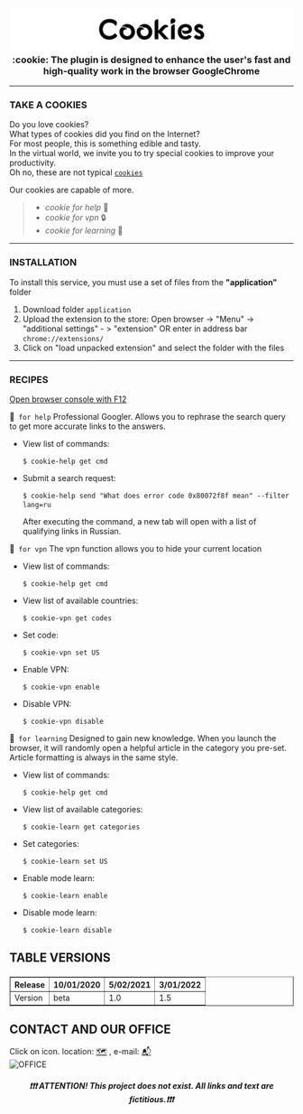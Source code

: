 <h3 align="center" >
 <img alt="No imgage" src="CookiesTitle.png">
:cookie: The plugin is designed to enhance the user's fast and high-quality work in the browser GoogleChrome
</h3>

---

<h3 align="left" >
TAKE A COOKIES
</h3>

Do you love cookies?<br>
What types of cookies did you find on the Internet?<br>
For most people, this is something edible and tasty.<br>
In the virtual world, we invite you to try special cookies to improve your productivity.<br>
Oh no, these are not typical [`cookies`](https://policies.google.com/technologies/cookies?hl=ru)<br>

Our cookies are capable of more. 

>- *cookie for help* :paperclip:
>- *cookie for vpn* :lock:
>- *cookie for learning* :notebook: 

---
<h3 align="left" >
INSTALLATION
</h3>

To install this service, you must use a set of files from the **"application"** folder
1. Download folder `application`
2. Upload the extension to the store:
 Open browser -> "Menu" -> "additional settings" - > "extension" 
 OR  enter in address bar `chrome://extensions/`
3. Click on "load unpacked extension" and select the folder with the files

---
<h3 align="left" >
RECIPES 
</h3>

[Open browser console with F12](https://developer.chrome.com/docs/devtools/open/)



  
:cookie:` for help` Professional Googler. Allows you to rephrase the search query to get more accurate links to the answers. 

- View list of commands:

      $ cookie-help get cmd

- Submit a search request:

      $ cookie-help send "What does error code 0x80072f8f mean" --filter lang=ru
      
     After executing the command, a new tab will open with a list of qualifying links in Russian.


 
:cookie:` for vpn` The vpn function allows you to hide your current location


- View list of commands:

      $ cookie-help get cmd    
- View list of available countries:

      $ cookie-vpn get codes 
- Set code:

      $ cookie-vpn set US
- Enable VPN:

      $ cookie-vpn enable
- Disable VPN:

      $ cookie-vpn disable

:cookie:` for learning` Designed to gain new knowledge.
When you launch the browser, it will randomly open a helpful article in the category you pre-set.
Article formatting is always in the same style.

- View list of commands:

      $ cookie-help get cmd
- View list of available categories:

      $ cookie-learn get categories 
- Set categories:

      $ cookie-learn set US
- Enable mode learn:

      $ cookie-learn enable
- Disable mode learn:

      $ cookie-learn disable
    

<h2 align="left">
  
TABLE VERSIONS
</h2>
<body>
  <table border="1">
   <tr>
    <th>Release</th>
    <th>10/01/2020</th>
    <th>5/02/2021</th>
    <th>3/01/2022</th>
   </tr>
   <tr>
    <td>Version</td>
    <td>beta</td>
    <td>1.0</td>
    <td>1.5</td>
  </tr>
 </table>
 </body>


  
## CONTACT AND OUR OFFICE 
Click on icon.  location: [:world_map:](https://www.google.com/maps/place/Microsoft+Building+122,+15120+NE+40th+St,+Redmond,+WA+98052,+%D0%A1%D0%A8%D0%90/@47.6464759,-122.1410317,17z/data=!3m1!4b1!4m5!3m4!1s0x54906d6c6dfa7d27:0x90cfc31d26233429!8m2!3d47.6464759!4d-122.138843) , e-mail: [:mailbox_with_mail:](https://mail.google.com/mail/u/0/#inbox?compose=new)<br>
![OFFICE](https://images.pexels.com/photos/269077/pexels-photo-269077.jpeg?auto=compress&cs=tinysrgb&dpr=1&w=500)

<h5 align="center">
    
  :exclamation::exclamation::exclamation: ***ATTENTION! This project does not exist. All links and text are fictitious.***:exclamation::exclamation::exclamation:
</h5>
